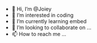 - 👋 Hi, I’m @Joiey
- 👀 I’m interested in coding
- 🌱 I’m currently learning embed
- 💞️ I’m looking to collaborate on ...
- 📫 How to reach me ...

<!---
Joiey/Joiey is a ✨ special ✨ repository because its `README.md` (this file) appears on your GitHub profile.
You can click the Preview link to take a look at your changes.
--->
